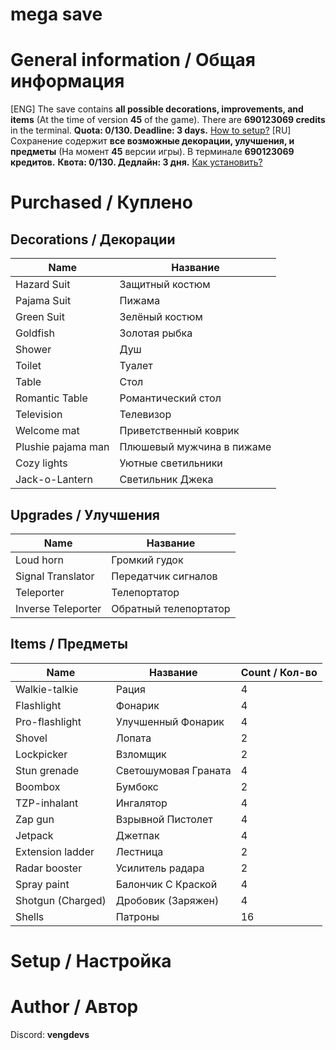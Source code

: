 # mega save

# General information / Общая информация
[ENG] The save contains **all possible decorations, improvements, and items** (At the time of version **45** of the game). There are **690123069 credits** in the terminal. **Quota: 0/130. Deadline: 3 days.** [How to setup?](https://github.com/Vengryyy/Lethal-Company-mega-save/releases/tag/main)
[RU]  Сохранение содержит **все возможные декорации, улучшения, и предметы** (На момент **45** версии игры). В терминале **690123069 кредитов.** **Квота: 0/130. Дедлайн: 3 дня.** [Как установить?](https://github.com/Vengryyy/Lethal-Company-mega-save/releases/tag/main)

# Purchased / Куплено
## Decorations / Декорации
| Name               | Название                  |
|--------------------|---------------------------|
| Hazard Suit        | Защитный костюм           |
| Pajama Suit        | Пижама                    |
| Green Suit         | Зелёный костюм            |
| Goldfish           | Золотая рыбка             |
| Shower             | Душ                       |
| Toilet             | Туалет                    |
| Table              | Стол                      |
| Romantic Table     | Романтический стол        |
| Television         | Телевизор                 |
| Welcome mat        | Приветственный коврик     |
| Plushie pajama man | Плюшевый мужчина в пижаме |
| Cozy lights        | Уютные светильники        |
| Jack-o-Lantern     | Светильник Джека          |

## Upgrades / Улучшения
| Name               | Название              |
|--------------------|-----------------------|
| Loud horn          | Громкий гудок         |
| Signal Translator  | Передатчик сигналов   |
| Teleporter         | Телепортатор          |
| Inverse Teleporter | Обратный телепортатор |

## Items / Предметы
| Name              | Название             | Count / Кол-во |
|-------------------|----------------------|----------------|
| Walkie-talkie     | Рация                | 4              |
| Flashlight        | Фонарик              | 4              |
| Pro-flashlight    | Улучшенный Фонарик   | 4              |
| Shovel            | Лопата               | 2              |
| Lockpicker        | Взломщик             | 2              |
| Stun grenade      | Светошумовая Граната | 4              |
| Boombox           | Бумбокс              | 2              |
| TZP-inhalant      | Ингалятор            | 4              |
| Zap gun           | Взрывной Пистолет    | 4              |
| Jetpack           | Джетпак              | 4              |
| Extension ladder  | Лестница             | 2              |
| Radar booster     | Усилитель радара     | 2              |
| Spray paint       | Балончик С Краской   | 4              |
| Shotgun (Charged) | Дробовик (Заряжен)   | 4              |
| Shells            | Патроны              | 16             |

# Setup / Настройка


# Author / Автор
Discord: **vengdevs**
